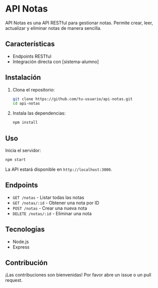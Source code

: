 # API Notas

API Notas es una API RESTful para gestionar notas. Permite crear, leer, actualizar y eliminar notas de manera sencilla.

## Características

- Endpoints RESTful
- Integración directa con [sistema-alumno]

## Instalación

1. Clona el repositorio:
    ```bash
    git clone https://github.com/tu-usuario/api-notas.git
    cd api-notas
    ```
2. Instala las dependencias:
    ```bash
    npm install
    ```

## Uso

Inicia el servidor:
```bash
npm start
```

La API estará disponible en `http://localhost:3000`.

## Endpoints

- `GET /notas` - Listar todas las notas
- `GET /notas/:id` - Obtener una nota por ID
- `POST /notas` - Crear una nueva nota
- `DELETE /notas/:id` - Eliminar una nota

## Tecnologías

- Node.js
- Express

## Contribución

¡Las contribuciones son bienvenidas! Por favor abre un issue o un pull request.